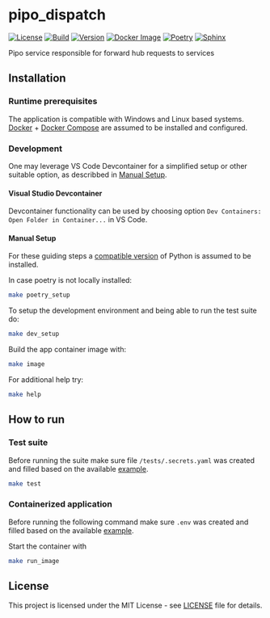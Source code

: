 # pipo_dispatch
[![License](https://img.shields.io/github/license/arraial/pipo-dispatch)](https://opensource.org/licenses/MIT)
[![Build](https://github.com/arraial/pipo-dispatch/actions/workflows/docker.yml/badge.svg)](https://github.com/arraial/pipo-dispatch/actions/workflows/docker.yml)
[![Version](https://img.shields.io/github/v/tag/arraial/pipo-dispatch)](https://github.com/arraial/pipo-dispatch/releases)
[![Docker Image](https://img.shields.io/docker/image-size/arraial/pipo-dispatch/latest)](https://hub.docker.com/r/arraial/pipo-dispatch)
[![Poetry](https://img.shields.io/endpoint?url=https://python-poetry.org/badge/v0.json)](https://python-poetry.org/)
[![Sphinx](https://img.shields.io/badge/Docs-Sphinx-%230000?style=flat&logo=sphinx&color=%230A507A)](https://www.sphinx-doc.org/)

Pipo service responsible for forward hub requests to services

## Installation

### Runtime prerequisites
The application is compatible with Windows and Linux based systems.
[Docker](https://docs.docker.com/engine/install/) + [Docker Compose](https://docs.docker.com/compose/install/) are assumed to be installed and configured.

### Development
One may leverage VS Code Devcontainer for a simplified setup or other suitable option, as describbed in [Manual Setup](#manual).

#### Visual Studio Devcontainer
Devcontainer functionality can be used by choosing option `Dev Containers: Open Folder in Container...` in VS Code.

#### Manual Setup
For these guiding steps a [compatible version](pyproject.toml) of Python is assumed to be installed.

In case poetry is not locally installed:
```bash
make poetry_setup
```
To setup the development environment and being able to run the test suite do:
```bash
make dev_setup
```

Build the app container image with:
```bash
make image
```

For additional help try:
```bash
make help
```

## How to run

### Test suite
Before running the suite make sure file `/tests/.secrets.yaml` was created and filled based on the available [example](.secrets.example.yaml).

```bash
make test
```

### Containerized application
Before running the following command make sure `.env` was created and filled based on the available [example](.env.example).

Start the container with
```bash
make run_image
```

## License
This project is licensed under the MIT License - see [LICENSE](LICENSE) file for details.
